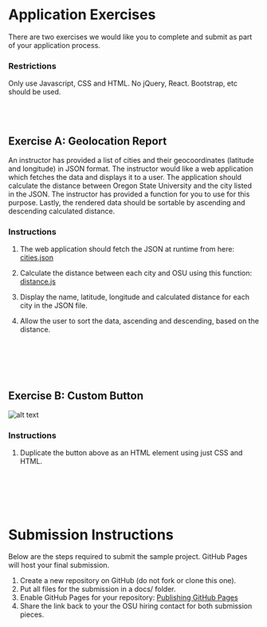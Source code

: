 

# Application Exercises

There are two exercises we would like you to complete and submit as part of your application process.

### Restrictions

Only use Javascript, CSS and HTML. No jQuery, React. Bootstrap, etc should be used.

<br><br>

## Exercise A: Geolocation Report

An instructor has provided a list of cities and their geocoordinates (latitude and longitude) in JSON format. The instructor would like a web application which fetches the data and displays it to a user. The application should calculate the distance between Oregon State University and the city listed in the JSON. The instructor has provided a function for you to use for this purpose. Lastly, the rendered data should be sortable by ascending and descending calculated distance.

### Instructions

1. The web application should fetch the JSON at runtime from here: [cities.json](https://s3-us-west-2.amazonaws.com/cdt-web-storage/cities.json)

2. Calculate the distance between each city and OSU using this function:
[distance.js](https://github.com/osuecampus/geolocation-recording-application/blob/master/distance.js)

3. Display the name, latitude, longitude and calculated distance for each city in the JSON file.

4. Allow the user to sort the data, ascending and descending, based on the distance.

<br><br><br><br>

## Exercise B: Custom Button

![alt text](https://github.com/osuecampus/geolocation-recording-application/blob/master/button.png "Logo Title Text 1")


### Instructions

1. Duplicate the button above as an HTML element using just CSS and HTML.

<br><br><br><br>

# Submission Instructions

Below are the steps required to submit the sample project. GitHub Pages will host your final submission.

1. Create a new repository on GitHub (do not fork or clone this one). 
2. Put all files for the submission in a docs/ folder.
3. Enable GitHub Pages for your repository: [Publishing GitHub Pages](https://help.github.com/en/articles/configuring-a-publishing-source-for-github-pages)
5. Share the link back to your the OSU hiring contact for both submission pieces.

